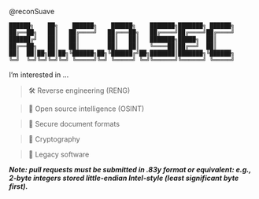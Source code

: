 @reconSuave

```
██████╗    ██╗    ██████╗    ██████╗    ███████╗███████╗ ██████╗
██╔══██╗   ██║   ██╔════╝   ██╔═══██╗   ██╔════╝██╔════╝██╔════╝
██████╔╝   ██║   ██║        ██║   ██║   ███████╗█████╗  ██║     
██╔══██╗   ██║   ██║        ██║   ██║   ╚════██║██╔══╝  ██║     
██║  ██║██╗██║██╗╚██████╗██╗╚██████╔╝██╗███████║███████╗╚██████╗
╚═╝  ╚═╝╚═╝╚═╝╚═╝ ╚═════╝╚═╝ ╚═════╝ ╚═╝╚══════╝╚══════╝ ╚═════╝                                                  
```
 

 I’m interested in ...

>   🛠 Reverse engineering (RENG)

>   🔎 Open source intelligence (OSINT)

>   📄 Secure document formats 

>   🔐 Cryptography 

>   💾 Legacy software


***Note: pull requests must be submitted in .83y format or equivalent: e.g., 2-byte integers stored little-endian Intel-style (least significant byte first).***
